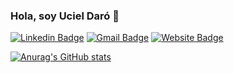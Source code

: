 ### Hola, soy Uciel Daró 👋

[![Linkedin Badge](https://img.shields.io/badge/-Uciel-blue?style=flat&logo=Linkedin&logoColor=white&link=https://www.linkedin.com/in/uciel-daró-12a568223/)](https://www.linkedin.com/in/uciel-daró-12a568223/)
[![Gmail Badge](https://img.shields.io/badge/-ucielprogramador21-c14438?style=flat&logo=Gmail&logoColor=white&link=mailto:ucielprogramador21@gmail.com)](mailto:ucielprogramador21@gmail.com)
[![Website Badge](https://img.shields.io/badge/-uciel-daro-portfolio.web.app-ffff00?style=flat&logo=Google-Chrome&logoColor=black&link=https://uciel-daro-portfolio.web.app)](https://uciel-daro-portfolio.web.app)


[![Anurag's GitHub stats](https://github-readme-stats.vercel.app/api?username=Uciel89)](https://github.com/anuraghazra/github-readme-stats)
